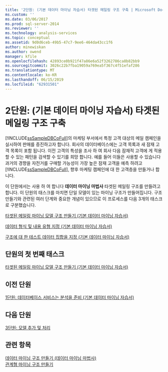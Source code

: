 ```yaml
---
title: '2단원: (기본 데이터 마이닝 자습서) 타겟된 메일링 구조 구축 | Microsoft Docs'
ms.custom: ''
ms.date: 03/06/2017
ms.prod: sql-server-2014
ms.reviewer: ''
ms.technology: analysis-services
ms.topic: conceptual
ms.assetid: 9d0d6ceb-49b5-47c7-9ee6-464da43cc1f6
author: minewiskan
ms.author: owend
manager: kfile
ms.openlocfilehash: 42893ce0b921f47a86e6a52f3262786ca8b82bb9
ms.sourcegitcommit: 3026c22b7fba19059a769ea5f367c4f51efaf286
ms.translationtype: MT
ms.contentlocale: ko-KR
ms.lasthandoff: 06/15/2019
ms.locfileid: "62931501"
---
```

# <a name="lesson-2-building-a-targeted-mailing-structure-basic-data-mining-tutorial"></a>2단원: (기본 데이터 마이닝 자습서) 타겟된 메일링 구조 구축
  [!INCLUDE[ssSampleDBCoFull](../includes/sssampledbcofull-md.md)]의 마케팅 부서에서 특정 고객 대상의 메일 캠페인을 실시하여 판매를 증진하고자 합니다. 회사의 데이터베이스에는 고객 목록과 새 잠재 고객 목록이 포함 됩니다. 이전 고객의 특성을 조사 하 여 회사 다음 잠재적 고객에 게 적용할 수 있는 패턴을 검색할 수 있기를 희망 합니다. 예를 들어 이들은 사용할 수 있습니다 과거의 경향을 자전거를 구매할 가능성이 가장 높은 잠재 고객을 예측 하려고 [!INCLUDE[ssSampleDBCoFull](../includes/sssampledbcofull-md.md)], 향후 마케팅 캠페인에 대 한 고객층을 만들거나 합니다.  
  
 이 단원에서는 사용 하 여 합니다 **데이터 마이닝 마법사** 타겟된 메일링 구조를 만들려고 합니다. 이 단원의 태스크를 마치면 단일 모델이 있는 마이닝 구조가 만들어집니다. 구조 만들기와 관련된 여러 단계와 중요한 개념이 있으므로 이 프로세스를 다음 3개의 태스크로 구분했습니다.  
  
 [타겟된 메일링 마이닝 모델 구조 만들기 &#40;기본 데이터 마이닝 자습서&#41;](../../2014/tutorials/creating-a-targeted-mailing-mining-model-structure-basic-data-mining-tutorial.md)  
  
 [데이터 형식 및 내용 유형 지정 &#40;기본 데이터 마이닝 자습서&#41;](../../2014/tutorials/specifying-the-data-type-and-content-type-basic-data-mining-tutorial.md)  
  
 [구조에 대 한 테스트 데이터 집합을 지정 &#40;기본 데이터 마이닝 자습서&#41;](../../2014/tutorials/specifying-a-testing-data-set-for-the-structure-basic-data-mining-tutorial.md)  
  
## <a name="first-task-in-lesson"></a>단원의 첫 번째 태스크  
 [타겟된 메일링 마이닝 모델 구조 만들기 &#40;기본 데이터 마이닝 자습서&#41;](../../2014/tutorials/creating-a-targeted-mailing-mining-model-structure-basic-data-mining-tutorial.md)  
  
## <a name="previous-lesson"></a>이전 단원  
 [1단원: 데이터베이스 서비스는 분석을 준비 &#40;기본 데이터 마이닝 자습서&#41;](../../2014/tutorials/lesson-1-preparing-the-analysis-services-database-basic-data-mining-tutorial.md)  
  
## <a name="next--lesson"></a>다음 단원  
 [3단원: 모델 추가 및 처리](../../2014/tutorials/lesson-3-adding-and-processing-models.md)  
  
## <a name="see-also"></a>관련 항목  
 [데이터 마이닝 구조 만들기 &#40;데이터 마이닝 마법사&#41;](../../2014/analysis-services/create-the-data-mining-structure-data-mining-wizard.md)   
 [관계형 마이닝 구조 만들기](../../2014/analysis-services/data-mining/create-a-relational-mining-structure.md)  
  
  
